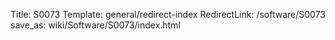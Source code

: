 Title: S0073
Template: general/redirect-index
RedirectLink: /software/S0073
save_as: wiki/Software/S0073/index.html